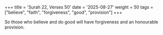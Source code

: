 +++
title = 'Surah 22, Verses 50'
date = '2025-08-27'
weight = 50
tags = ["believe", "faith", "forgiveness", "good", "provision"]
+++

So those who believe and do good will have forgiveness and an honourable provision.